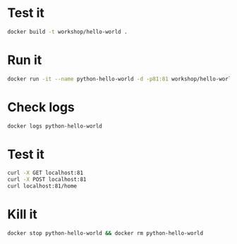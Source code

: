 # Test it
```bash
docker build -t workshop/hello-world .
```

# Run it
```bash
docker run -it --name python-hello-world -d -p81:81 workshop/hello-world
```

# Check logs
```bash
docker logs python-hello-world
```

# Test it
```bash
curl -X GET localhost:81
curl -X POST localhost:81
curl localhost:81/home
```

# Kill it
```bash
docker stop python-hello-world && docker rm python-hello-world
```

